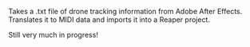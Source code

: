 Takes a .txt file of drone tracking information from Adobe After Effects. Translates it to MIDI data and imports it into a Reaper project.

Still very much in progress!
